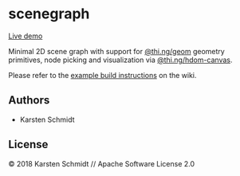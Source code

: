 # scenegraph

[Live demo](http://demo.thi.ng/umbrella/scenegraph/)

Minimal 2D scene graph with support for
[@thi.ng/geom](https://github.com/thi-ng/umbrella/tree/master/packages/geom)
geometry primitives, node picking and visualization via
[@thi.ng/hdom-canvas](https://github.com/thi-ng/umbrella/tree/master/packages/hdom-canvas).

Please refer to the [example build instructions](https://github.com/thi-ng/umbrella/wiki/Example-build-instructions) on the wiki.

## Authors

- Karsten Schmidt

## License

&copy; 2018 Karsten Schmidt // Apache Software License 2.0

